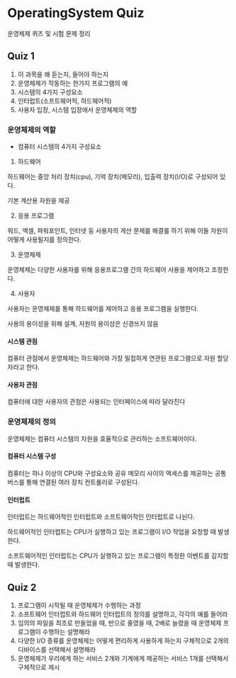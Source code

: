 # OperatingSystem Quiz

운영체제 퀴즈 및 시험 문제 정리

## Quiz 1

1. 이 과목을 왜 듣는지, 들어야 하는지
2. 운영체제가 작동하는 한가지 프로그램의 예
3. 시스템의 4가지 구성요소
4. 인터럽트(소프트웨어적, 하드웨어적)
5. 사용자 입장, 시스템 입장에서 운영체제의 역할

### 운영체제의 역할

* 컴퓨터 시스템의 4가지 구성요소
 
1. 하드웨어

하드웨어는 중앙 처리 장치(cpu), 기억 장치(메모리), 입출력 장치(I/O)로 구성되어 있다.

기본 계산용 자원을 제공

2. 응용 프로그램

워드, 엑셀, 파워포인트, 인터넷 등 사용자의 게산 문제를 해결를 하기 위해 이들 자원이 어떻게 사용될지를 정의한다.

3. 운영체제

운영체제는 다양한 사용자를 위해 응용프로그램 간의 하드웨어 사용을 제어하고 조정한다.

4. 사용자

사용자는 운영체제를 통해 하드웨어를 제어하고 응용 프로그램을 실행한다.

사용의 용이성을 위해 설계, 자원의 용이성은 신경쓰지 않음

#### 시스템 관점

컴퓨터 관점에서 운영체제는 하드웨어와 가장 밀접하게 연관된 프로그램으로 자원 할당자라고 한다.

#### 사용자 관점

컴퓨터에 대한 사용자의 관점은 사용되는 인터페이스에 따라 달라진다

### 운영체제의 정의

운영체제는 컴퓨터 시스템의 자원을 효율적으로 관리하는 소프트웨어이다.

#### 컴퓨터 시스템 구성

컴퓨터는 하나 이상의 CPU와 구성요소와 공유 메모리 사이의 액세스를 제공하는 공통 버스를 통해 연결된 여러 장치 컨트롤러로 구성된다.

#### 인터럽트

인터럽트는 하드웨어적인 인터럽트와 소프트웨어적인 인터럽트로 나뉜다.

하드웨어적인 인터럽트는 CPU가 실행하고 있는 프로그램이 I/O 작업을 요청할 때 발생한다.

소프트웨어적인 인터럽트는 CPU가 실행하고 있는 프로그램이 특정한 이벤트를 감지할 때 발생한다.




## Quiz 2

1. 프로그램이 시작될 때 운영체제가 수행하는 과정  
2. 소프트웨어 인터럽트와 하드웨어 인터럽트의 정의를 설명하고, 각각의 예를 들어라
3. 임의의 파일을 최조로 만들었을 때, 반으로 줄였을 때, 2배로 늘렸을 때 운영체제 프로그램이 수행하는 설명해라
4. 다양한 I/O 종류를 운영체제는  어떻게 편리하게 사용하게 하는지 구체적으로 2개의 디바이스를 선택해서 설명해라
5. 운영체제가 우리에게 하는 서비스 2개와 기계에게 제공하는 서비스 1개를 선택해서 구체적으로 제시


